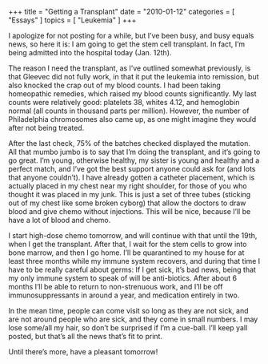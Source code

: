 +++
title = "Getting a Transplant"
date = "2010-01-12"
categories = [ "Essays" ]
topics = [ "Leukemia" ]
+++

I apologize for not posting for a while, but I&#8217;ve been busy, and busy equals news, so here it is: I am going to get the stem cell transplant. In fact, I&#8217;m being admitted into the hospital today (Jan. 12th).

<!--more-->

The reason I need the transplant, as I&#8217;ve outlined somewhat previously, is that Gleevec did not fully work, in that it put the leukemia into remission, but also knocked the crap out of my blood counts. I had been taking homeopathic remedies, which raised my blood counts significantly. My last counts were relatively good: platelets 38, whites 4.12, and hemoglobin normal (all counts in thousand parts per million). However, the number of Philadelphia chromosomes also came up, as one might imagine they would after not being treated.

After the last check, 75% of the batches checked displayed the mutation. All that mumbo jumbo is to say that I&#8217;m doing the transplant, and it&#8217;s going to go great. I&#8217;m young, otherwise healthy, my sister is young and healthy and a perfect match, and I&#8217;ve got the best support anyone could ask for (and lots that anyone couldn&#8217;t). I have already gotten a catheter placement, which is actually placed in my chest near my right shoulder, for those of you who thought it was placed in my junk. This is just a set of three tubes (sticking out of my chest like some broken cyborg) that allow the doctors to draw blood and give chemo without injections. This will be nice, because I&#8217;ll be have a lot of blood and chemo.

I start high-dose chemo tomorrow, and will continue with that until the 19th, when I get the transplant. After that, I wait for the stem cells to grow into bone marrow, and then I go home. I&#8217;ll be quarantined to my house for at least three months while my immune system recovers, and during that time I have to be really careful about germs: If I get sick, it&#8217;s bad news, being that my only immune system to speak of will be anti-biotics. After about 6 months I&#8217;ll be able to return to non-strenuous work, and I&#8217;ll be off immunosuppressants in around a year, and medication entirely in two.

In the mean time, people can come visit so long as they are not sick, and are not around people who are sick, and they come in small numbers. I may lose some/all my hair, so don&#8217;t be surprised if I&#8217;m a cue-ball. I&#8217;ll keep yall posted, but that&#8217;s all the news that&#8217;s fit to print.

Until there&#8217;s more, have a pleasant tomorrow!
